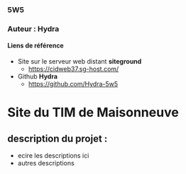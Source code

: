 ### 5W5
### Auteur : Hydra
#### Liens de référence
- Site sur le serveur web distant **siteground**
  - https://cidweb37.sg-host.com/
- Github **Hydra**
  - https://github.com/Hydra-5w5

# Site du TIM de Maisonneuve 
## description du projet :
- ecire les descriptions ici 
- autres descriptions
